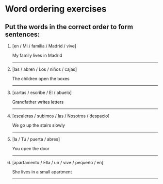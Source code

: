 # Word ordering exercises

## Put the words in the correct order to form sentences:

1. [en / Mi / familia / Madrid / vive]

   My family lives in Madrid

   _________________________________

2. [las / abren / Los / niños / cajas]

   The children open the boxes

   _________________________________

3. [cartas / escribe / El / abuelo]

   Grandfather writes letters

   _________________________________

4. [escaleras / subimos / las / Nosotros / despacio]

   We go up the stairs slowly

   _________________________________

5. [la / Tú / puerta / abres]

   You open the door

   _________________________________

6. [apartamento / Ella / un / vive / pequeño / en]

   She lives in a small apartment

   _________________________________